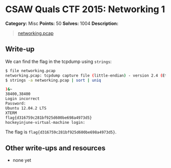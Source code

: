 # CSAW Quals CTF 2015: Networking 1

**Category:** Misc
**Points:** 50
**Solves:** 1004
**Description:** 

> [networking.pcap](networking.pcap)

## Write-up

We can find the flag in the tcpdump using `strings`:

```bash
$ file networking.pcap
networking.pcap: tcpdump capture file (little-endian) - version 2.4 (Ethernet, capture length 65535)
$ strings -a networking.pcap | sort | uniq

)&~
38400,38400
Login incorrect
Password: 
Ubuntu 12.04.2 LTS
XTERM
flag{d316759c281bf925d600be698a4973d5}
hockeyinjune-virtual-machine login: 
```

The flag is `flag{d316759c281bf925d600be698a4973d5}`.

## Other write-ups and resources

* none yet